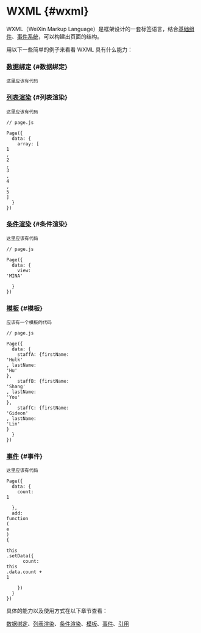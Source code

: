 # WXML {#wxml}

WXML（WeiXin Markup Language）是框架设计的一套标签语言，结合[基础组件](https://mp.weixin.qq.com/debug/wxadoc/dev/component/)、[事件系统](https://mp.weixin.qq.com/debug/wxadoc/dev/framework/view/wxml/event.html)，可以构建出页面的结构。

用以下一些简单的例子来看看 WXML 具有什么能力：

### [数据绑定](https://mp.weixin.qq.com/debug/wxadoc/dev/framework/view/wxml/data.html) {#数据绑定}

```
这里应该有代码

```

### [列表渲染](https://mp.weixin.qq.com/debug/wxadoc/dev/framework/view/wxml/list.html) {#列表渲染}

```
这里应该有代码
```

```
// page.js

Page({
  data: {
    array: [
1
, 
2
, 
3
, 
4
, 
5
]
  }
})

```

### [条件渲染](https://mp.weixin.qq.com/debug/wxadoc/dev/framework/view/wxml/conditional.html) {#条件渲染}

```
这里应该有代码
```

```
// page.js

Page({
  data: {
    view: 
'MINA'

  }
})

```

### [模板](https://mp.weixin.qq.com/debug/wxadoc/dev/framework/view/wxml/template.html) {#模板}

```
应该有一个模板的代码
```

```
// page.js

Page({
  data: {
    staffA: {firstName: 
'Hulk'
, lastName: 
'Hu'
},
    staffB: {firstName: 
'Shang'
, lastName: 
'You'
},
    staffC: {firstName: 
'Gideon'
, lastName: 
'Lin'
}
  }
})

```

### [事件](https://mp.weixin.qq.com/debug/wxadoc/dev/framework/view/wxml/event.html) {#事件}

```
这里应该有代码
```

```
Page({
  data: {
    count: 
1

  },
  add: 
function
(
e
) 
{
    
this
.setData({
      count: 
this
.data.count + 
1

    })
  }
})

```

具体的能力以及使用方式在以下章节查看：

[数据绑定](https://mp.weixin.qq.com/debug/wxadoc/dev/framework/view/wxml/data.html)、[列表渲染](https://mp.weixin.qq.com/debug/wxadoc/dev/framework/view/wxml/list.html)、[条件渲染](https://mp.weixin.qq.com/debug/wxadoc/dev/framework/view/wxml/conditional.html)、[模板](https://mp.weixin.qq.com/debug/wxadoc/dev/framework/view/wxml/template.html)、[事件](https://mp.weixin.qq.com/debug/wxadoc/dev/framework/view/wxml/event.html)、[引用](https://mp.weixin.qq.com/debug/wxadoc/dev/framework/view/wxml/import.html)

